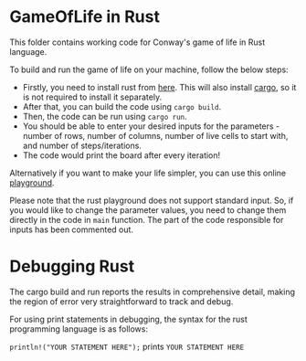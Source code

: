 # GameOfLife in Rust
This folder contains working code for Conway's game of life in Rust language.

To build and run the game of life on your machine, follow the below steps:

 - Firstly, you need to install rust from [here](https://www.rust-lang.org/tools/install). This will also install [cargo](https://github.com/rust-lang/cargo), so it is not required to install it separately.
 - After that, you can build the code using `cargo build`.
 - Then, the code can be run using `cargo run`.
 - You should be able to enter your desired inputs for the parameters - number of rows, number of columns, number of live cells to start with, and number of steps/iterations.
 - The code would print the board after every iteration!
 
Alternatively if you want to make your life simpler, you can use this online [playground](https://play.rust-lang.org/?version=stable&mode=debug&edition=2018&gist=3f20ae37c8fe6df22c60ba7821113d76).

Please note that the rust playground does not support standard input. So, if you would like to change the parameter values, you need to change them directly in the code in `main` function. The part of the code responsible for inputs has been commented out.
 
# Debugging Rust

The cargo build and run reports the results in comprehensive detail, making the region of error very straightforward to track and debug.

For using print statements in debugging, the syntax for the rust programming language is as follows:

`println!("YOUR STATEMENT HERE");` prints `YOUR STATEMENT HERE`
